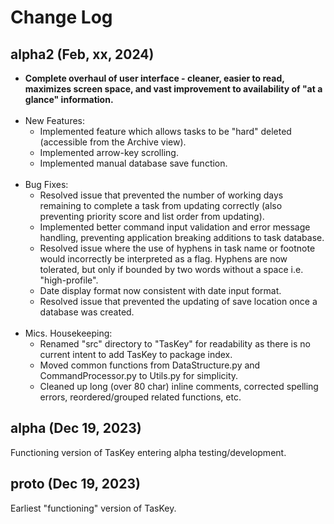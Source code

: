 # Change Log

## alpha2 (Feb, xx, 2024)

<ul>
	<li><b>Complete overhaul of user interface - cleaner, easier to read, maximizes screen space, and vast improvement to availability of "at a glance" information.</b></li>
	<br><li>New Features:
		<ul>
			<li>Implemented feature which allows tasks to be "hard" deleted 
			(accessible from the Archive view).</li>
			<li>Implemented arrow-key scrolling.</li>
			<li>Implemented manual database save function.</li>
		</ul>
	</li>
	<br><li>Bug Fixes:
		<ul>
			<li>Resolved issue that prevented the number of working days remaining to
				complete a task from updating correctly (also preventing priority score and list order from updating).</li>
			<li>Implemented better command input validation and error message handling, preventing application breaking additions to task database.</li>
			<li>Resolved issue where the use of hyphens in task name or footnote would incorrectly be interpreted as a flag. Hyphens are now tolerated, but only if bounded by two words without a space i.e. "high-profile".</li>
			<li>Date display format now consistent with date input format.</li>
			<li>Resolved issue that prevented the updating of save location once a database was created.</li>
		</ul>
	</li>
	<br><li>Mics. Housekeeping:
		<ul>
			<li>Renamed "src" directory to "TasKey" for readability as there is no current intent to add TasKey to package index.</li>
			<li>Moved common functions from DataStructure.py and CommandProcessor.py to Utils.py for simplicity.</li>
			<li>Cleaned up long (over 80 char) inline comments, corrected spelling errors, reordered/grouped related functions, etc.</li>
		</ul>
	</li>
</ul>


## alpha (Dec 19, 2023)

Functioning version of TasKey entering alpha testing/development.

## proto (Dec 19, 2023)

Earliest "functioning" version of TasKey.
